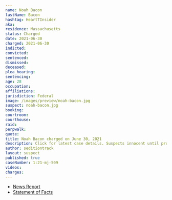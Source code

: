 ```yaml
---
name: Noah Bacon
lastName: Bacon
hashtag: HeartTInsider
aka:
residence: Massachusetts
status: Charged
date: 2021-06-30
charged: 2021-06-30
indicted:
convicted:
sentenced:
dismissed:
deceased:
plea_hearing:
sentencing:
age: 28
occupation:
affiliations:
jurisdiction: Federal
image: /images/preview/noah-bacon.jpg
suspect: noah-bacon.jpg
booking:
courtroom:
courthouse:
raid:
perpwalk:
quote:
title: Noah Bacon charged on June 30, 2021
description: Click for latest case details. Suspects innocent until proven guilty.
author: seditiontrack
layout: suspect
published: true
caseNumber: 1:21-mj-509
videos:
charges:
---
```

- [News Report](https://boston.cbslocal.com/2021/06/30/capitol-riot-arrests-fbi-boston-noah-bacon-chase-allen-somerville-seekonk/)
- [Statement of Facts](https://www.justice.gov/usao-dc/case-multi-defendant/file/1408331/download)
